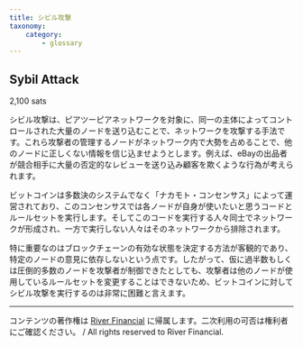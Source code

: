 ```yaml
---
title: シビル攻撃
taxonomy:
    category:
        - glossary
---
```


## Sybil Attack
2,100 sats

シビル攻撃は、ピアツーピアネットワークを対象に、同一の主体によってコントロールされた大量のノードを送り込むことで、ネットワークを攻撃する手法です。これら攻撃者の管理するノードがネットワーク内で大勢を占めることで、他のノードに正しくない情報を信じ込ませようとします。例えば、eBayの出品者が競合相手に大量の否定的なレビューを送り込み顧客を欺くような行為が考えられます。

ビットコインは多数決のシステムでなく「ナカモト・コンセンサス」によって運営されており、このコンセンサスでは各ノードが自身が使いたいと思うコードとルールセットを実行します。そしてこのコードを実行する人々同士でネットワークが形成され、一方で実行しない人々はそのネットワークから排除されます。

特に重要なのはブロックチェーンの有効な状態を決定する方法が客観的であり、特定のノードの意見に依存しないという点です。したがって、仮に過半数もしくは圧倒的多数のノードを攻撃者が制御できたとしても、攻撃者は他のノードが使用しているルールセットを変更することはできないため、ビットコインに対してシビル攻撃を実行するのは非常に困難と言えます。

---
コンテンツの著作権は [River Financial](https://river.com/) に帰属します。二次利用の可否は権利者にご確認ください。 / All rights reserved to River Financial.
